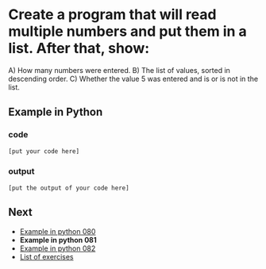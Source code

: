 # Create a program that will read multiple numbers and put them in a list. After that, show:
A) How many numbers were entered.
B) The list of values, sorted in descending order.
C) Whether the value 5 was entered and is or is not in the list.

## Example in Python

### code

``` python
[put your code here]
```

### output

```
[put the output of your code here]
```

## Next

- [Example in python 080](../../080/python)
- **Example in python 081**
- [Example in python 082](../../082/python)
- [List of exercises](../..)
